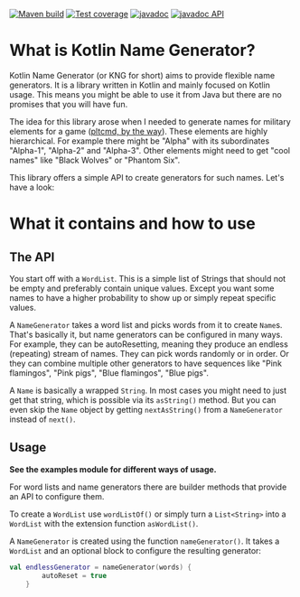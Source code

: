 [![Maven build](https://github.com/Baret/kotlin-name-generator/actions/workflows/maven_build.yml/badge.svg)](https://github.com/Baret/kotlin-name-generator/actions/workflows/maven_build.yml) [![Test coverage](https://github.com/Baret/kotlin-name-generator/actions/workflows/test_coverage.yml/badge.svg?branch=main)](https://github.com/Baret/kotlin-name-generator/actions/workflows/test_coverage.yml) [![javadoc](https://javadoc.io/badge2/de.gleex.kng/kotlin-name-generator/javadoc.svg)](https://javadoc.io/doc/de.gleex.kng/kotlin-name-generator)  [![javadoc API](https://javadoc.io/badge2/de.gleex.kng/kotlin-name-generator-api/javadoc.svg?label=javadoc%20API)](https://javadoc.io/doc/de.gleex.kng/kotlin-name-generator-api) 

# What is Kotlin Name Generator?

Kotlin Name Generator (or KNG for short) aims to provide flexible name generators. It is a library written in Kotlin 
and mainly focused on Kotlin usage. This means you might be able to use it from Java but there are no promises that 
you will have fun.

The idea for this library arose when I needed to generate names for military elements for a game 
([pltcmd, by the way][pltcmd-repo]). These elements are highly hierarchical. For example there might be "Alpha" with its
subordinates "Alpha-1", "Alpha-2" and "Alpha-3". Other elements might need to get "cool names" like "Black Wolves" or
"Phantom Six".

This library offers a simple API to create generators for such names. Let's have a look:

# What it contains and how to use

## The API

You start off with a `WordList`. This is a simple list of Strings that should not be empty and preferably contain unique
values. Except you want some names to have a higher probability to show up or simply repeat specific values.

A `NameGenerator` takes a word list and picks words from it to create `Name`s. That's basically it, but name generators
can be configured in many ways. For example, they can be autoResetting, meaning they produce an endless (repeating) stream
of names. They can pick words randomly or in order. Or they can combine multiple other generators to have sequences like
"Pink flamingos", "Pink pigs", "Blue flamingos", "Blue pigs".

A `Name` is basically a wrapped `String`. In most cases you might need to just get that string, which is possible via its
`asString()` method. But you can even skip the `Name` object by getting `nextAsString()` from a `NameGenerator` 
instead of `next()`.

## Usage

**See the examples module for different ways of usage.**

For word lists and name generators there are builder methods that provide an API to configure them.

To create a `WordList` use `wordListOf()` or simply turn a `List<String>` into a `WordList` with the extension function
`asWordList()`.

A `NameGenerator` is created using the function `nameGenerator()`. It takes a `WordList` and an optional block to
configure the resulting generator:

```kotlin
val endlessGenerator = nameGenerator(words) {
        autoReset = true
    }
```

[pltcmd-repo]: https://github.com/Baret/pltcmd
